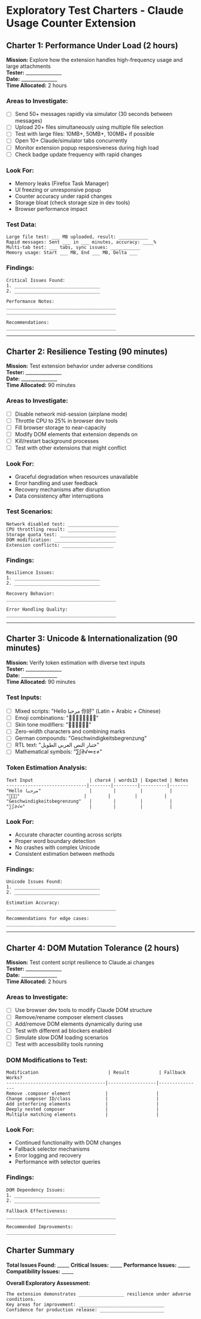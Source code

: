 # Exploratory Test Charters - Claude Usage Counter Extension

## Charter 1: Performance Under Load (2 hours)

**Mission:** Explore how the extension handles high-frequency usage and large attachments  
**Tester:** _______________  
**Date:** _______________  
**Time Allocated:** 2 hours  

### Areas to Investigate:
- [ ] Send 50+ messages rapidly via simulator (30 seconds between messages)
- [ ] Upload 20+ files simultaneously using multiple file selection
- [ ] Test with large files: 10MB+, 50MB+, 100MB+ if possible
- [ ] Open 10+ Claude/simulator tabs concurrently
- [ ] Monitor extension popup responsiveness during high load
- [ ] Check badge update frequency with rapid changes

### Look For:
- Memory leaks (Firefox Task Manager)
- UI freezing or unresponsive popup
- Counter accuracy under rapid changes
- Storage bloat (check storage size in dev tools)
- Browser performance impact

### Test Data:
```
Large file test: ___ MB uploaded, result: ___________
Rapid messages: Sent ___ in ___ minutes, accuracy: ____%
Multi-tab test: ___ tabs, sync issues: ___________
Memory usage: Start ___ MB, End ___ MB, Delta ___
```

### Findings:
```
Critical Issues Found:
1. ________________________________
2. ________________________________

Performance Notes:
_________________________________________
_________________________________________

Recommendations:
_________________________________________
```

---

## Charter 2: Resilience Testing (90 minutes)

**Mission:** Test extension behavior under adverse conditions  
**Tester:** _______________  
**Date:** _______________  
**Time Allocated:** 90 minutes  

### Areas to Investigate:
- [ ] Disable network mid-session (airplane mode)
- [ ] Throttle CPU to 25% in browser dev tools
- [ ] Fill browser storage to near-capacity
- [ ] Modify DOM elements that extension depends on
- [ ] Kill/restart background processes
- [ ] Test with other extensions that might conflict

### Look For:
- Graceful degradation when resources unavailable
- Error handling and user feedback
- Recovery mechanisms after disruption
- Data consistency after interruptions

### Test Scenarios:
```
Network disabled test: ___________________
CPU throttling result: __________________
Storage quota test: _____________________
DOM modification: _______________________
Extension conflicts: ___________________
```

### Findings:
```
Resilience Issues:
1. ________________________________
2. ________________________________

Recovery Behavior:
_________________________________________

Error Handling Quality:
_________________________________________
```

---

## Charter 3: Unicode & Internationalization (90 minutes)

**Mission:** Verify token estimation with diverse text inputs  
**Tester:** _______________  
**Date:** _______________  
**Time Allocated:** 90 minutes  

### Test Inputs:
- [ ] Mixed scripts: "Hello مرحبا 你好" (Latin + Arabic + Chinese)
- [ ] Emoji combinations: "🚀💯✨🎉👨‍💻👩‍🎨" 
- [ ] Skin tone modifiers: "👋🏻👋🏽👋🏿"
- [ ] Zero-width characters and combining marks
- [ ] German compounds: "Geschwindigkeitsbegrenzung"
- [ ] RTL text: "ختبار النص العربي الطويل"
- [ ] Mathematical symbols: "∑∫∂√∞±≠"

### Token Estimation Analysis:
```
Text Input                     | chars4 | words13 | Expected | Notes
------------------------------|--------|---------|----------|-------
"Hello مرحبا"                  |        |         |          |
"🚀💯✨"                        |        |         |          |
"Geschwindigkeitsbegrenzung"   |        |         |          |
"∑∫∂√∞"                        |        |         |          |
```

### Look For:
- Accurate character counting across scripts
- Proper word boundary detection
- No crashes with complex Unicode
- Consistent estimation between methods

### Findings:
```
Unicode Issues Found:
1. ________________________________
2. ________________________________

Estimation Accuracy:
_________________________________________

Recommendations for edge cases:
_________________________________________
```

---

## Charter 4: DOM Mutation Tolerance (2 hours)

**Mission:** Test content script resilience to Claude.ai changes  
**Tester:** _______________  
**Date:** _______________  
**Time Allocated:** 2 hours  

### Areas to Investigate:
- [ ] Use browser dev tools to modify Claude DOM structure
- [ ] Remove/rename composer element classes
- [ ] Add/remove DOM elements dynamically during use
- [ ] Test with different ad blockers enabled
- [ ] Simulate slow DOM loading scenarios
- [ ] Test with accessibility tools running

### DOM Modifications to Test:
```
Modification                          | Result           | Fallback Works?
-------------------------------------|------------------|----------------
Remove .composer element             |                  |
Change composer ID/class             |                  |
Add interfering elements             |                  |
Deeply nested composer               |                  |
Multiple matching elements           |                  |
```

### Look For:
- Continued functionality with DOM changes
- Fallback selector mechanisms
- Error logging and recovery
- Performance with selector queries

### Findings:
```
DOM Dependency Issues:
1. ________________________________
2. ________________________________

Fallback Effectiveness:
_________________________________________

Recommended Improvements:
_________________________________________
```

## Charter Summary

**Total Issues Found:** _____
**Critical Issues:** _____
**Performance Issues:** _____
**Compatibility Issues:** _____

**Overall Exploratory Assessment:**
```
The extension demonstrates _________________ resilience under adverse conditions.
Key areas for improvement: ________________________________
Confidence for production release: ________________________
```
